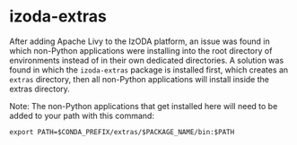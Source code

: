 # izoda-extras

After adding Apache Livy to the IzODA platform, an issue was found in which non-Python applications were installing into the root directory of environments instead of in their own dedicated directories. A solution was found in which the `izoda-extras` package is installed first, which creates an `extras` directory, then all non-Python applications will install inside the extras directory.

Note: The non-Python applications that get installed here will need to be added to your path with this command: 
```
export PATH=$CONDA_PREFIX/extras/$PACKAGE_NAME/bin:$PATH
```

